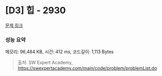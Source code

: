 # [D3] 힙 - 2930 

[문제 링크](https://swexpertacademy.com/main/code/problem/problemDetail.do?contestProbId=AV-Tj7ya3jYDFAXr) 

### 성능 요약

메모리: 96,484 KB, 시간: 412 ms, 코드길이: 1,113 Bytes



> 출처: SW Expert Academy, https://swexpertacademy.com/main/code/problem/problemList.do
